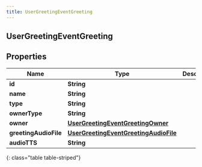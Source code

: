```yaml
---
title: UserGreetingEventGreeting
---
```


## UserGreetingEventGreeting

## Properties

| Name                  | Type                                                                                                 | Description | Notes      |
| --------------------- | ---------------------------------------------------------------------------------------------------- | ----------- | ---------- |
| **id**                | <!----><!---->**String**<!---->                                                                      |             | [optional] |
| **name**              | <!----><!---->**String**<!---->                                                                      |             | [optional] |
| **type**              | <!----><!---->**String**<!---->                                                                      |             | [optional] |
| **ownerType**         | <!----><!---->**String**<!---->                                                                      |             | [optional] |
| **owner**             | <!----><!---->[**UserGreetingEventGreetingOwner**](UserGreetingEventGreetingOwner.md)<!---->         |             | [optional] |
| **greetingAudioFile** | <!----><!---->[**UserGreetingEventGreetingAudioFile**](UserGreetingEventGreetingAudioFile.md)<!----> |             | [optional] |
| **audioTTS**          | <!----><!---->**String**<!---->                                                                      |             | [optional] |

{: class="table table-striped"}
